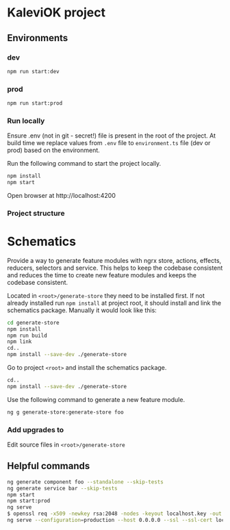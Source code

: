# KaleviOK project

## Environments 

### dev

```bash
npm run start:dev
```

### prod

```bash
npm run start:prod
```

### Run locally

Ensure .env (not in git - secret!) file is present in the root of the project. At build time we replace values from `.env` file to `environment.ts` file (dev or prod) based on the environment.

Run the following command to start the project locally.

```bash
npm install
npm start
```

Open browser at http://localhost:4200

### Project structure

# Schematics

Provide a way to generate feature modules with ngrx store, actions, effects, reducers, selectors and service. This helps to keep the codebase consistent and reduces the time to create new feature modules and keeps the codebase consistent.

Located in `<root>/generate-store` they need to be installed first. If not already installed run `npm install` at project root, it should install and link the schematics package.
Manually it would look like this:

```bash
cd generate-store
npm install
npm run build
npm link
cd..
npm install --save-dev ./generate-store
```

Go to project `<root>` and install the schematics package.

```bash
cd..
npm install --save-dev ./generate-store
```

Use the following command to generate a new feature module.

```bash
ng g generate-store:generate-store foo
```

### Add upgrades to

Edit source files in `<root>/generate-store`

## Helpful commands

```bash
ng generate component foo --standalone --skip-tests
ng generate service bar --skip-tests
npm start
npm start:prod
ng serve
$ openssl req -x509 -newkey rsa:2048 -nodes -keyout localhost.key -out localhost.crt -days 9999 -subj "//CN=localhost"
ng serve --configuration=production --host 0.0.0.0 --ssl --ssl-cert localhost.crt --ssl-key localhost.key
```
